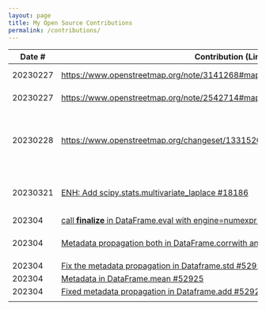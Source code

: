 ```yaml
---
layout: page
title: My Open Source Contributions
permalink: /contributions/
---
```


<!--
Type of the contribution should be "Wikipedia edit", "OpenStreet Map feature", "Documentation", "Course website", "Blog",
"Browser Add-on", etc.

The description should include a brief summary of what you did.

The link should bring us to a public page that shows your contribution. 

Replace the first row with your own contribution. 

-->





| Date #   | Contribution (Link)                                                           | Type          | Description                                 |
|----------|--------------------------------------------------------------------------------|---------------|---------------------------------------------|
| 20230227 | [https://www.openstreetmap.org/note/3141268#map=19/22.60167/113.99545&layers=N ](https://www.openstreetmap.org/note/3141268#map=19/22.60167/113.99545&layers=N )| OpenStreetMap | Review others issue                         |
| 20230227 | [https://www.openstreetmap.org/note/2542714#map=19/40.73191/-73.97999&layers=N ](https://www.openstreetmap.org/note/2542714#map=19/40.73191/-73.97999&layers=N )| OpenStreetMap | Review others issue                         |
| 20230228 | [https://www.openstreetmap.org/changeset/133152060 ](https://www.openstreetmap.org/changeset/133152060 )                           | OpenStreetMap | Modify the map in my neighborhood, delete a circle that does not exsist |
| 20230321 | [ENH: Add scipy.stats.multivariate_laplace #18186](https://github.com/scipy/scipy/issues/18186 )                           | Scipy | Post an issue and proposed a new function  |
| 202304 | [call __finalize__ in DataFrame.eval with engine=numexpr #52888](https://github.com/pandas-dev/pandas/pull/52888)  | Under Review
| 202304 | [Metadata propagation both in DataFrame.corrwith and Dataframe.sum #52923](https://github.com/pandas-dev/pandas/pull/52923)                           | Pandas Maintain and Bug Fix| Merged|
| 202304 | [Fix the metadata propagation in Dataframe.std #52924](https://github.com/pandas-dev/pandas/pull/52924)                           | Approved|
| 202304 | [Metadata in DataFrame.mean #52925](https://github.com/pandas-dev/pandas/pull/52925)                           | Under Review|
| 202304 | [Fixed metadata propagation in Dataframe.add #52922](https://github.com/pandas-dev/pandas/pull/52922)                           | Under Review|
|          |                                                                                |               |                                             |

